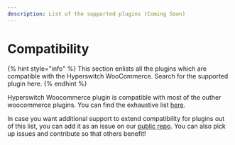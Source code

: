 ```yaml
---
description: List of the supported plugins (Coming Soon)
---
```


# Compatibility

{% hint style="info" %}
This section enlists all the plugins which are compatible with the Hyperswitch WooCommerce. Search for the supported plugin here.
{% endhint %}

Hyperswitch Woocommerce plugin is compatible with most of the outher woocommerce plugins. You can find the exhaustive list [here](https://hyperswitch.io/docs/sdkIntegrations/wooCommercePlugin/wooCommerceCompatibility).

In case you want additional support to extend compatibility for plugins out of this list, you can add it as an issue on our [public repo](https://github.com/juspay/hyperswitch-woocommerce-plugin). You can also pick up issues and contribute so that others benefit!
